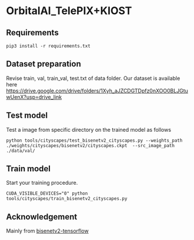 # OrbitalAI_TelePIX+KIOST

## Requirements
```
pip3 install -r requirements.txt
```

## Dataset preparation
Revise train, val, train_val, test.txt of data folder.
Our dataset is available here https://drive.google.com/drive/folders/1Xyh_aJZCDGTDpfz0nXOO0BLJGtuwUenX?usp=drive_link

## Test model
Test a image from specific directory on the trained model as follows
```
python tools/cityscapes/test_bisenetv2_cityscapes.py --weights_path ./weights/cityscapes/bisenetv2/cityscapes.ckpt  --src_image_path ./data/val/
```

## Train model
Start your training procedure.
```
CUDA_VISIBLE_DEVICES="0" python tools/cityscapes/train_bisenetv2_cityscapes.py
```

## Acknowledgement
Mainly from [bisenetv2-tensorflow](https://github.com/MaybeShewill-CV/bisenetv2-tensorflow) 

